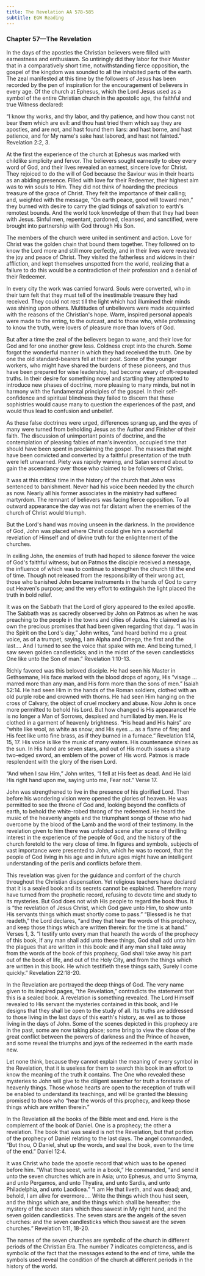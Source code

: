 ```yaml
---
title: The Revelation AA 578-585
subtitle: EGW Reading
---
```


### Chapter 57—The Revelation

In the days of the apostles the Christian believers were filled with earnestness and enthusiasm. So untiringly did they labor for their Master that in a comparatively short time, notwithstanding fierce opposition, the gospel of the kingdom was sounded to all the inhabited parts of the earth. The zeal manifested at this time by the followers of Jesus has been recorded by the pen of inspiration for the encouragement of believers in every age. Of the church at Ephesus, which the Lord Jesus used as a symbol of the entire Christian church in the apostolic age, the faithful and true Witness declared:

“I know thy works, and thy labor, and thy patience, and how thou canst not bear them which are evil: and thou hast tried them which say they are apostles, and are not, and hast found them liars: and hast borne, and hast patience, and for My name's sake hast labored, and hast not fainted.” Revelation 2:2, 3.

At the first the experience of the church at Ephesus was marked with childlike simplicity and fervor. The believers sought earnestly to obey every word of God, and their lives revealed an earnest, sincere love for Christ. They rejoiced to do the will of God because the Saviour was in their hearts as an abiding presence. Filled with love for their Redeemer, their highest aim was to win souls to Him. They did not think of hoarding the precious treasure of the grace of Christ. They felt the importance of their calling; and, weighted with the message, “On earth peace, good will toward men,” they burned with desire to carry the glad tidings of salvation to earth's remotest bounds. And the world took knowledge of them that they had been with Jesus. Sinful men, repentant, pardoned, cleansed, and sanctified, were brought into partnership with God through His Son.

The members of the church were united in sentiment and action. Love for Christ was the golden chain that bound them together. They followed on to know the Lord more and still more perfectly, and in their lives were revealed the joy and peace of Christ. They visited the fatherless and widows in their affliction, and kept themselves unspotted from the world, realizing that a failure to do this would be a contradiction of their profession and a denial of their Redeemer.

In every city the work was carried forward. Souls were converted, who in their turn felt that they must tell of the inestimable treasure they had received. They could not rest till the light which had illumined their minds was shining upon others. Multitudes of unbelievers were made acquainted with the reasons of the Christian's hope. Warm, inspired personal appeals were made to the erring, to the outcast, and to those who, while professing to know the truth, were lovers of pleasure more than lovers of God.

But after a time the zeal of the believers began to wane, and their love for God and for one another grew less. Coldness crept into the church. Some forgot the wonderful manner in which they had received the truth. One by one the old standard-bearers fell at their post. Some of the younger workers, who might have shared the burdens of these pioneers, and thus have been prepared for wise leadership, had become weary of oft-repeated truths. In their desire for something novel and startling they attempted to introduce new phases of doctrine, more pleasing to many minds, but not in harmony with the fundamental principles of the gospel. In their self-confidence and spiritual blindness they failed to discern that these sophistries would cause many to question the experiences of the past, and would thus lead to confusion and unbelief.

As these false doctrines were urged, differences sprang up, and the eyes of many were turned from beholding Jesus as the Author and Finisher of their faith. The discussion of unimportant points of doctrine, and the contemplation of pleasing fables of man's invention, occupied time that should have been spent in proclaiming the gospel. The masses that might have been convicted and converted by a faithful presentation of the truth were left unwarned. Piety was rapidly waning, and Satan seemed about to gain the ascendancy over those who claimed to be followers of Christ.

It was at this critical time in the history of the church that John was sentenced to banishment. Never had his voice been needed by the church as now. Nearly all his former associates in the ministry had suffered martyrdom. The remnant of believers was facing fierce opposition. To all outward appearance the day was not far distant when the enemies of the church of Christ would triumph.

But the Lord's hand was moving unseen in the darkness. In the providence of God, John was placed where Christ could give him a wonderful revelation of Himself and of divine truth for the enlightenment of the churches.

In exiling John, the enemies of truth had hoped to silence forever the voice of God's faithful witness; but on Patmos the disciple received a message, the influence of which was to continue to strengthen the church till the end of time. Though not released from the responsibility of their wrong act, those who banished John became instruments in the hands of God to carry out Heaven's purpose; and the very effort to extinguish the light placed the truth in bold relief.

It was on the Sabbath that the Lord of glory appeared to the exiled apostle. The Sabbath was as sacredly observed by John on Patmos as when he was preaching to the people in the towns and cities of Judea. He claimed as his own the precious promises that had been given regarding that day. “I was in the Spirit on the Lord's day,” John writes, “and heard behind me a great voice, as of a trumpet, saying, I am Alpha and Omega, the first and the last.... And I turned to see the voice that spake with me. And being turned, I saw seven golden candlesticks; and in the midst of the seven candlesticks One like unto the Son of man.” Revelation 1:10-13.

Richly favored was this beloved disciple. He had seen his Master in Gethsemane, His face marked with the blood drops of agony, His “visage ... marred more than any man, and His form more than the sons of men.” Isaiah 52:14. He had seen Him in the hands of the Roman soldiers, clothed with an old purple robe and crowned with thorns. He had seen Him hanging on the cross of Calvary, the object of cruel mockery and abuse. Now John is once more permitted to behold his Lord. But how changed is His appearance! He is no longer a Man of Sorrows, despised and humiliated by men. He is clothed in a garment of heavenly brightness. “His head and His hairs” are “white like wool, as white as snow; and His eyes ... as a flame of fire; and His feet like unto fine brass, as if they burned in a furnace.” Revelation 1:14, 15, 17. His voice is like the music of many waters. His countenance shines as the sun. In His hand are seven stars, and out of His mouth issues a sharp two-edged sword, an emblem of the power of His word. Patmos is made resplendent with the glory of the risen Lord.

“And when I saw Him,” John writes, “I fell at His feet as dead. And He laid His right hand upon me, saying unto me, Fear not.” Verse 17.

John was strengthened to live in the presence of his glorified Lord. Then before his wondering vision were opened the glories of heaven. He was permitted to see the throne of God and, looking beyond the conflicts of earth, to behold the white-robed throng of the redeemed. He heard the music of the heavenly angels and the triumphant songs of those who had overcome by the blood of the Lamb and the word of their testimony. In the revelation given to him there was unfolded scene after scene of thrilling interest in the experience of the people of God, and the history of the church foretold to the very close of time. In figures and symbols, subjects of vast importance were presented to John, which he was to record, that the people of God living in his age and in future ages might have an intelligent understanding of the perils and conflicts before them.

This revelation was given for the guidance and comfort of the church throughout the Christian dispensation. Yet religious teachers have declared that it is a sealed book and its secrets cannot be explained. Therefore many have turned from the prophetic record, refusing to devote time and study to its mysteries. But God does not wish His people to regard the book thus. It is “the revelation of Jesus Christ, which God gave unto Him, to show unto His servants things which must shortly come to pass.” “Blessed is he that readeth,” the Lord declares, “and they that hear the words of this prophecy, and keep those things which are written therein: for the time is at hand.” Verses 1, 3. “I testify unto every man that heareth the words of the prophecy of this book, If any man shall add unto these things, God shall add unto him the plagues that are written in this book: and if any man shall take away from the words of the book of this prophecy, God shall take away his part out of the book of life, and out of the Holy City, and from the things which are written in this book. He which testifieth these things saith, Surely I come quickly.” Revelation 22:18-20.

In the Revelation are portrayed the deep things of God. The very name given to its inspired pages, “the Revelation,” contradicts the statement that this is a sealed book. A revelation is something revealed. The Lord Himself revealed to His servant the mysteries contained in this book, and He designs that they shall be open to the study of all. Its truths are addressed to those living in the last days of this earth's history, as well as to those living in the days of John. Some of the scenes depicted in this prophecy are in the past, some are now taking place; some bring to view the close of the great conflict between the powers of darkness and the Prince of heaven, and some reveal the triumphs and joys of the redeemed in the earth made new.

Let none think, because they cannot explain the meaning of every symbol in the Revelation, that it is useless for them to search this book in an effort to know the meaning of the truth it contains. The One who revealed these mysteries to John will give to the diligent searcher for truth a foretaste of heavenly things. Those whose hearts are open to the reception of truth will be enabled to understand its teachings, and will be granted the blessing promised to those who “hear the words of this prophecy, and keep those things which are written therein.”

In the Revelation all the books of the Bible meet and end. Here is the complement of the book of Daniel. One is a prophecy; the other a revelation. The book that was sealed is not the Revelation, but that portion of the prophecy of Daniel relating to the last days. The angel commanded, “But thou, O Daniel, shut up the words, and seal the book, even to the time of the end.” Daniel 12:4.

It was Christ who bade the apostle record that which was to be opened before him. “What thou seest, write in a book,” He commanded, “and send it unto the seven churches which are in Asia; unto Ephesus, and unto Smyrna, and unto Pergamos, and unto Thyatira, and unto Sardis, and unto Philadelphia, and unto Laodicea.” “I am He that liveth, and was dead; and, behold, I am alive for evermore.... Write the things which thou hast seen, and the things which are, and the things which shall be hereafter; the mystery of the seven stars which thou sawest in My right hand, and the seven golden candlesticks. The seven stars are the angels of the seven churches: and the seven candlesticks which thou sawest are the seven churches.” Revelation 1:11, 18-20.

The names of the seven churches are symbolic of the church in different periods of the Christian Era. The number 7 indicates completeness, and is symbolic of the fact that the messages extend to the end of time, while the symbols used reveal the condition of the church at different periods in the history of the world.